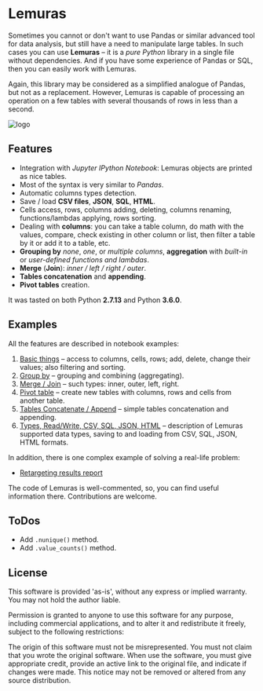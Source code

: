 # Lemuras

Sometimes you cannot or don't want to use Pandas or similar advanced tool for data analysis, but still have a need to manipulate large tables. In such cases you can use **Lemuras** – it is a *pure Python* library in a single file without dependencies. And if you have some experience of Pandas or SQL, then you can easily work with Lemuras.

Again, this library may be considered as a simplified analogue of Pandas, but not as a replacement. However, Lemuras is capable of processing an operation on a few tables with several thousands of rows in less than a second.

![logo](http://www.aivanf.com/static/cv/lemuras.png)

## Features

- Integration with *Jupyter IPython Notebook*: Lemuras objects are printed as nice tables.
- Most of the syntax is very similar to *Pandas*.
- Automatic columns types detection.
- Save / load **CSV files**, **JSON**, **SQL**, **HTML**.
- Cells access, rows, columns adding, deleting, columns renaming, functions/lambdas applying, rows sorting.
- Dealing with **columns**: you can take a table column, do math with the values, compare, check existing in other column or list, then filter a table by it or add it to a table, etc.
- **Grouping by** *none*, *one*, or *multiple columns*, **aggregation** with *built-in* or *user-defined functions and lambdas*.
- **Merge** (**Join**): *inner / left / right / outer*.
- **Tables concatenation** and **appending**.
- **Pivot tables** creation.

It was tasted on both Python **2.7.13** and Python **3.6.0**.


## Examples

All the features are described in notebook examples:

1. [Basic things](https://github.com/AivanF/Lemuras/blob/master/Example%201%20-%20Basic%20things.ipynb) – access to columns, cells, rows; add, delete, change their values; also filtering and sorting.
1. [Group by](https://github.com/AivanF/Lemuras/blob/master/Example%202%20-%20Group%20By.ipynb) – grouping and combining (aggregating).
1. [Merge / Join](https://github.com/AivanF/Lemuras/blob/master/Example%203%20-%20Merge%20Join.ipynb) – such types: inner, outer, left, right.
1. [Pivot table](https://github.com/AivanF/Lemuras/blob/master/Example%204%20-%20Pivot%20table.ipynb) – create new tables with columns, rows and cells from another table.
1. [Tables Concatenate / Append](https://github.com/AivanF/Lemuras/blob/master/Example%205%20-%20Tables%20Concatenate%20Append.ipynb) – simple tables concatenation and appending.
1. [Types, Read/Write, CSV, SQL, JSON, HTML](https://github.com/AivanF/Lemuras/blob/master/Example%206%20-%20Types%20Read%20Write%20CSV%20SQL%20JSON%20HTML.ipynb) – description of Lemuras supported data types, saving to and loading from CSV, SQL, JSON, HTML formats.

In addition, there is one complex example of solving a real-life problem:

- [Retargeting results report](https://github.com/AivanF/Lemuras/blob/master/Complex%20Example%20-%20Retargeting%20results%20report.ipynb)

The code of Lemuras is well-commented, so, you can find useful information there. Contributions are welcome.


## ToDos

- Add `.nunique()` method.
- Add `.value_counts()` method.

## License

 This software is provided 'as-is', without any express or implied warranty.
 You may not hold the author liable.

 Permission is granted to anyone to use this software for any purpose,
 including commercial applications, and to alter it and redistribute it freely,
 subject to the following restrictions:

 The origin of this software must not be misrepresented. You must not claim
 that you wrote the original software. When use the software, you must give
 appropriate credit, provide an active link to the original file, and indicate if changes were made.
 This notice may not be removed or altered from any source distribution.
